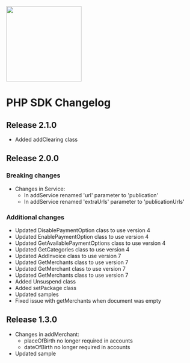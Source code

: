 <img height="200px" alt="" src="https://www.pay.nl/hubfs/25758250/images/Pay%20Logo%20-%20RGB_Primary%20Logo.png?t=1658149930330"/>

# PHP SDK  Changelog #

## Release 2.1.0
* Added addClearing class
## Release 2.0.0
### Breaking changes
* Changes in Service:
    - In addService renamed 'url' parameter to 'publication'
    - In addService renamed 'extraUrls' parameter to 'publicationUrls'

### Additional changes
* Updated DisablePaymentOption class to use version 4
* Updated EnablePaymentOption class to use version 4
* Updated GetAvailablePaymentOptions class to use version 4
* Updated GetCategories class to use version 4
* Updated AddInvoice class to use version 7
* Updated GetMerchants class to use version 7
* Updated GetMerchant class to use version 7
* Updated GetMerchants class to use version 7
* Added Unsuspend class
* Added setPackage class
* Updated samples
* Fixed issue with getMerchants when document was empty


## Release 1.3.0
* Changes in addMerchant:
  - placeOfBirth no longer required in accounts
  - dateOfBirth no longer required in accounts
* Updated sample
